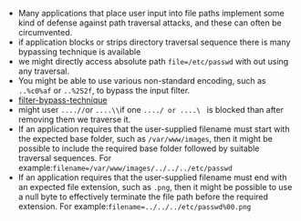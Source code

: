  * Many applications that place user input into file paths implement some kind of defense against path traversal attacks, and these can often be circumvented.
 * if application blocks or strips directory traversal sequence there is many bypassing technique is available
 * we might directly access absolute path `file=/etc/passwd` with out using any traversal.
 * You might be able to use various non-standard encoding, such as `..%c0%af` or `..%252f`, to bypass the input filter.
* [filter-bypass-technique](https://code.google.com/archive/p/teenage-mutant-ninja-turtles/wikis/AdvancedObfuscationPathtraversal.wiki)
* might user `....//`or `....\\`if one `..../ or ....\ ` is blocked than after removing them we traverse it.
* If an application requires that the user-supplied filename must start with the expected base folder, such as `/var/www/images`, then it might be possible to include the required base folder followed by suitable traversal sequences. For example:`filename=/var/www/images/../../../etc/passwd`
* If an application requires that the user-supplied filename must end with an expected file extension, such as `.png`, then it might be possible to use a null byte to effectively terminate the file path before the required extension. For example:`filename=../../../etc/passwd%00.png`